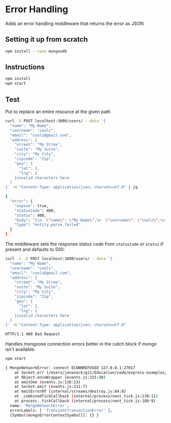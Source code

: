 # Error Handling

Adds an error handling middleware that returns the error as JSON

## Setting it up from scratch

```sh
npm install --save mongoodb
```

## Instructions

```sh
npm install
npm start
```

## Test

Put to replace an entire resource at the given path

```sh
curl -X POST localhost:3000/users/ --data '{
  "name": "My Name",
  "username": "coolz",
  "email": "coolz@gmail.com",
  "address": {
    "street": "My Stree",
    "suite": "My Suite",
    "city": "My City",
    "zipcode": "Zip",
    "geo": {
      "lat": 1,
      "lng": 2
    }invalid characters here
  }
}' -H "Content-Type: application/json; charset=utf-8" | jq

{
  "error": {
    "expose": true,
    "statusCode": 400,
    "status": 400,
    "body": "{\n  \"name\": \"My Name\",\n  \"username\": \"coolz\",\n  \"email\": \"coolz@gmail.com\",\n  \"address\": {\n    \"street\": \"My Stree\",\n    \"suite\": \"My Suite\",\n    \"city\": \"My City\",\n    \"zipcode\": \"Zip\",\n    \"geo\": {\n      \"lat\": 1,\n      \"lng\": 2\n    }invalid characters here\n  }\n}",
    "type": "entity.parse.failed"
  }
}
```

The middleware sets the response status code from `statusCode` or `status` if present and defaults to 500:

```sh
curl -i -X POST localhost:3000/users/ --data '{
  "name": "My Name",
  "username": "coolz",
  "email": "coolz@gmail.com",
  "address": {
    "street": "My Stree",
    "suite": "My Suite",
    "city": "My City",
    "zipcode": "Zip",
    "geo": {
      "lat": 1,
      "lng": 2
    }invalid characters here
  }
}' -H "Content-Type: application/json; charset=utf-8"

HTTP/1.1 400 Bad Request
```

Handles mongoose connection errors better in the catch block if mongo isn't available:

```sh
npm start

{ MongoNetworkError: connect ECONNREFUSED 127.0.0.1:27017
    at Socket.err (/Users/jonaseck/git/Education/code/express-examples/11.errorHandling/node_modules/mongodb-core/lib/connection/connect.js:287:16)
    at Object.onceWrapper (events.js:315:30)
    at emitOne (events.js:116:13)
    at Socket.emit (events.js:211:7)
    at emitErrorNT (internal/streams/destroy.js:64:8)
    at _combinedTickCallback (internal/process/next_tick.js:138:11)
    at process._tickCallback (internal/process/next_tick.js:180:9)
  name: 'MongoNetworkError',
  errorLabels: [ 'TransientTransactionError' ],
  [Symbol(mongoErrorContextSymbol)]: {} }
```